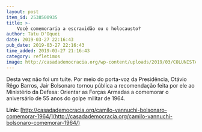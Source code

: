 ```yaml
---
layout: post
item_id: 2538500935
title: >-
    Você comemoraria a escravidão ou o holocausto?
author: Tatu D'Oquei
date: 2019-03-27 22:16:43
pub_date: 2019-03-27 22:16:43
time_added: 2019-03-27 21:16:43
category: refletimos
image: http://casadademocracia.org/wp-content/uploads/2019/03/COLUNISTASa.jpg
---
```


Desta vez não foi um tuíte. Por meio do porta-voz da Presidência, Otávio Rêgo Barros, Jair Bolsonaro tornou pública a recomendação feita por ele ao Ministério da Defesa: Orientar as Forças Armadas a comemorar o aniversário de 55 anos do golpe militar de 1964.

**Link:** [http://casadademocracia.org/camilo-vannuchi-bolsonaro-comemorar-1964/](http://casadademocracia.org/camilo-vannuchi-bolsonaro-comemorar-1964/)

